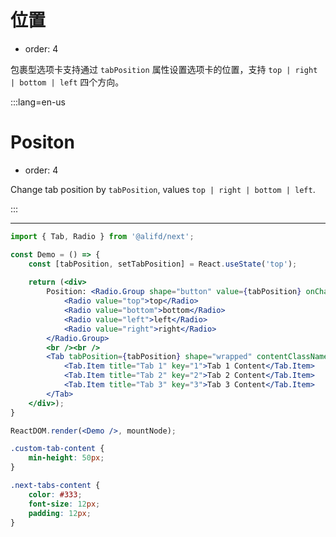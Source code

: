 # 位置

- order: 4

包裹型选项卡支持通过 `tabPosition` 属性设置选项卡的位置，支持 `top | right | bottom | left` 四个方向。

:::lang=en-us
# Positon

- order: 4

Change tab position by `tabPosition`, values `top | right | bottom | left`.

:::

---

````jsx
import { Tab, Radio } from '@alifd/next';

const Demo = () => {
    const [tabPosition, setTabPosition] = React.useState('top');
    
    return (<div>
        Position: <Radio.Group shape="button" value={tabPosition} onChange={setTabPosition}>
            <Radio value="top">top</Radio>
            <Radio value="bottom">bottom</Radio>
            <Radio value="left">left</Radio>
            <Radio value="right">right</Radio>
        </Radio.Group>
        <br /><br />
        <Tab tabPosition={tabPosition} shape="wrapped" contentClassName="custom-tab-content">
            <Tab.Item title="Tab 1" key="1">Tab 1 Content</Tab.Item>
            <Tab.Item title="Tab 2" key="2">Tab 2 Content</Tab.Item>
            <Tab.Item title="Tab 3" key="3">Tab 3 Content</Tab.Item>
        </Tab>
    </div>);
}

ReactDOM.render(<Demo />, mountNode);
````

````css
.custom-tab-content {
    min-height: 50px;
}

.next-tabs-content {
    color: #333;
    font-size: 12px;
    padding: 12px;
}
````

